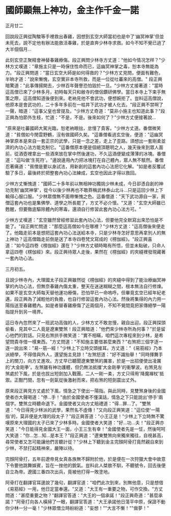 # 國師顯無上神功，金主作千金一諾

正月廿二

回說段正興從陶駿等手裡救出春雞，因想到玄空大師當初也是中了'幽冥神掌'但並未死去，說不定他有辦法能救活春雞，於是直奔少林寺求救。如今不知不覺已過了大半個個月...

此刻玄空正聚精會神替春雞療傷。段正興問少林寺方丈道："他如今情况怎样？"少林方丈嘆道："章施主只是一時保住性命而已，這幽冥神掌之毒，恕本寺無能為力。"段正興問道："當日玄空大師是如何得救的？"少林方丈見問，便面有難色，半晌才道："說來慚愧，玄空實非本寺所救，而是一位從吐蕃來的高僧。" 段正興暗驚道："此事傳揚開去，少林百年聲譽恐怕毀於一旦。"少林方丈接著道："當時這高僧已來了少林多月，初時每天只和敝寺的僧侶鑽研佛學。當日本寺上下束手無策之際，這高僧知道後便到來。老衲見他不會武功，便想婉拒了。豈料這高僧說，他原本是會武功的，二十多年多前在一枯井下武功才被人化去。"段正興不禁啊了一聲，暗道："這事父皇也曾提及。"少林方丈奇道："莫非小施主也知道此事？"段正興為怕節外生枝，忙道："不是，不是。後來如何了？"少林方丈便接著說...

"原來是吐蕃國師大駕光臨，恕老衲眼拙，怠慢了貴客。"少林方丈道。番僧微笑道："貧僧如今閒雲野鶴，沒有做國師久矣。"這番僧看過玄空後，便道："這幽冥神掌原本是來自一套正宗的武學，只是一念之差，走上了歪路。須想出一套剛柔並濟的內功心法方能克制它。"這番僧原本便是個絕頂聰明之人，幾天後來到眾人面前，從酒壺裡拿出一些酒來放在掌中然後運功，不久這酒便變成薄薄的冰塊。番僧道："這叫做'生死符'。"邊說邊用內力把冰塊打在自己體內，眾人無不駭然。番僧忍著痛道："貧僧是要以身試法，用新創的這套內功心法把它化解。"如是者反覆試驗了多日，最後終於把整套內功心法練成，玄空也因此才得以救回。

少林方丈慚愧道："國師二十多年前以無相神功獨挑少林未成，今日卻憑自創的神功克制'幽冥神掌'，從今以後少林再也不敢莽稱武林泰山北斗...只是這回少林上下輸得心服口服。"少林眾僧無不面帶慚愧之色。這番僧道："天下武功源自一家，貧僧這套內功也是集佛學、道學之所長罷了，方丈不必介懷。"又道："玄空大師雖已甦醒，但要徹底驅除體內的寒毒，還須自行修習此套內功心法方可。"

少林方丈嘆道："玄空雖然曾經修習此套內功心法，但要他完全默寫出來恐怕是不能了。"段正興忙問道："那麼這高僧如今在哪裡？"少林方丈道："這高僧後來便走了。他臨走前本是想把這套內功心法送給本寺，只是少林寺怎好意思再拿別人的無上神功？這高僧臨走前倒是送了本寺四卷梵文寫成的《楞伽經》。"段正興喜道："如今這四卷《楞伽經》還在？"少林方丈頓時略有所悟，但並未點破，只命人拿這四卷《楞伽經》來。段正興待眾人走後，果然在《楞伽經》的夾縫裡發現藏著一套內功心法。

三月初五。

且說少林寺內，大理國太子段正興雖然從《楞伽經》的夾縫中得到了能治療幽冥神掌的內功心法，但無奈春雞內傷太重，整天在迷迷糊糊之間，根本無法自行修煉。如果不是玄空大師每天替他運功療傷，恐怕早已一命嗚呼。但畢竟玄空已經年紀老邁，段正興為了減輕他的負擔，也自行修習這套內功心法。然後將集得的內力用一陽指送至春雞體內。如是者替春雞療傷了近兩個月，不知不覺間竟把家傳絕學一陽指提升到另一境界。

這日寺內忽然來了一班武功高強的人，少林方丈不敢怠慢，親自出迎。段正興探頭偷看，見其中二人竟是遼東雙煞！段正興暗道："他們來少林寺所為何事？"於是留心他們的對話。只見右煞拱手微笑道："實不相瞞，咱們這次專程來到少林，是希望問貴寺借一樣東西。"方丈問道："不知施主要借甚麼東西？"右煞把三個字逐一逐一說出來："易--筋--經！"少林上下立時交頭接耳。方丈道："《易筋經》乃本派絕學，不得借與外人，還望施主見諒！"左煞怒道："好不識抬舉！"同時揮舞手上的關刀，向方丈進攻。方丈早已聽聞遼東雙煞的厲害，於是一出招便使出凌厲的'大金剛拳'。左煞雖有神功護體，但仍無法抵擋'大金剛拳'的衝擊波。右煞見左煞處於下風，於是也拔出短劍加入戰團。二人一剛一柔，方丈只得用'降魔襌杖'抵禦。正酣鬥間，忽有一劍氣從後激射而來，把右煞的短劍震出丈外。

原來段正興見方丈處於下風，情急之下使出一陽指。與此同時，見雙煞身後的金國使者亦大聲喝道："停...手！"由於金國使者不懂漢話，情急之下只能說出'停手'兩個字。雙煞立時聽命退下。金國使者又向方丈賠禮道："得...罪...了。"雙煞道："今日得見少林派的武學，果然名不虛傳！"又向段正興笑道："這位使'一陽指'的，莫非便是大理的段太子？"段正興答道："小王正是！"少林上下立時無不驚嘆原來大理國的太子已來了少林多時。金國使者大笑道："好...功...夫！"段正興亦笑道："今日能得見金國大王一面，小王三生有幸！"金國使者先是一怔，然後呵呵大笑道："你...怎...知...是本王？"段正興道："遼東雙煞向來獨來獨往，自視甚高，尋常使者又怎可能讓他們言聽計從？"少林上下聽到金主完顏阿骨打竟然親自來到少林，不禁打起精神來，嚴陣以待。

完顏阿骨打，五年前遼帝見女真各族無不歸附於他，於是便在一次狩獵大會中故意下令要他跳舞娛賓，旨在一挫他的銳氣。豈料此人桀敖不馴，不聽號令，回去後便自立為帝。遼國三番四次出兵，竟被他打得一敗塗地。

阿骨打在翻譯官耳邊說了幾句，翻譯官道："咱們此次到來，別無他意，只是想借《易筋經》一用，他日定當奉還。"又道："大王有一重要之物，可作交換。"方丈問道："甚麼重要之物？"翻譯官答道："大王的一個承諾！"段正興奇道："甚麼承諾？"阿骨打向各人橫掃了一眼，翻譯官答道："大王承諾他日蕩平中原，保證不動你少林一分一毫！"少林眾僧立時紛紛道："妄想！""大言不慚！""做夢！"

